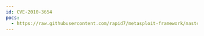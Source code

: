 ```yaml
---
id: CVE-2010-3654
pocs:
  - https://raw.githubusercontent.com/rapid7/metasploit-framework/master/modules/exploits/windows/fileformat/adobe_flashplayer_button.rb
---
```

